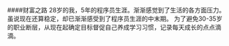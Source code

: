 ####财富之路
28岁的我，5年的程序员生涯。渐渐感觉到了生活的各方面压力。虽说现在还算稳定，却已渐渐感受到了程序员生涯的中末期。
为了避免30-35岁的职业断层，从现在起确定目标督促自己养成学习习惯，记录每天成长的点点滴滴。

